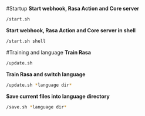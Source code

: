 #Startup
**Start webhook, Rasa Action and Core server**
```bash
/start.sh
```
**Start webhook, Rasa Action and Core server in shell**
```bash
/start.sh shell
```

#Training and language
**Train Rasa**
```bash
/update.sh
```
**Train Rasa and switch language**
```bash
/update.sh *language dir*
```
**Save current files into language directory**
```bash
/save.sh *language dir*
```